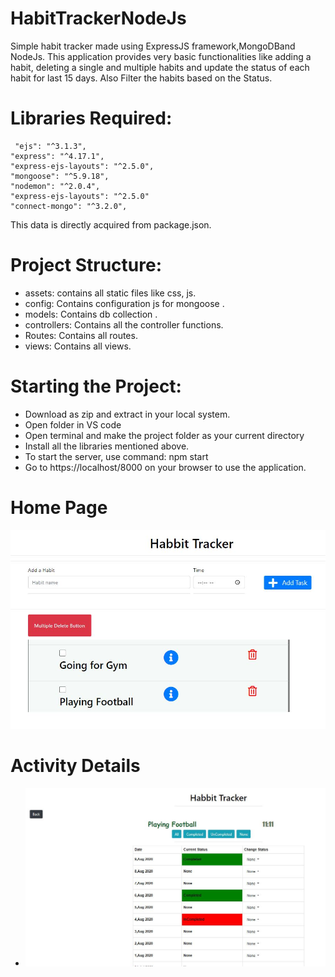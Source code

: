 # HabitTrackerNodeJs

Simple habit tracker made using ExpressJS framework,MongoDBand  NodeJs. 
This application provides very basic functionalities like adding a habit, 
deleting a single and multiple habits and update the status of each habit for last 15 days.
Also Filter the habits based on the Status.

# Libraries Required:
     "ejs": "^3.1.3",
    "express": "^4.17.1",
    "express-ejs-layouts": "^2.5.0",
    "mongoose": "^5.9.18",
    "nodemon": "^2.0.4",
    "express-ejs-layouts": "^2.5.0"
    "connect-mongo": "^3.2.0",
This data is directly acquired from package.json.

# Project Structure:
          
* assets: contains all static files like css, js.<br/>
* config: Contains configuration js for mongoose .<br/>
* models: Contains db collection .<br/>
* controllers: Contains all the controller functions.<br/>
* Routes: Contains all routes.<br/>
* views: Contains all views.<br/>


# Starting the Project:

* Download as zip and extract in your local system.
* Open folder in VS code
* Open terminal and make the project folder as your current directory
* Install all the libraries mentioned above.
* To start the server, use command: npm start
* Go to https://localhost/8000 on your browser to use the application.

# Home Page 
![](asserts/images/habit_home.JPG)
# Activity Details
* ![](asserts/images/habit_details.JPG)

